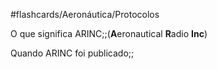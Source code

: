 #flashcards/Aeronáutica/Protocolos

O que significa ARINC;;(**A**eronautical **R**adio **Inc**)

Quando ARINC foi publicado;;